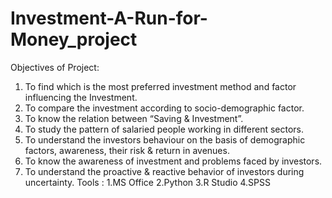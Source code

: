 # Investment-A-Run-for-Money_project
Objectives of Project:
1. To find which is the most preferred investment method and factor influencing the Investment. 
2. To compare the investment according to socio-demographic factor.
3. To know the relation between “Saving & Investment”.
4. To study the pattern of salaried people working in different sectors.
5. To understand the investors behaviour on the basis of demographic factors, awareness, their risk &  return in avenues.
6. To know the awareness of investment and problems faced by investors.
7. To understand the proactive & reactive behavior of investors during uncertainty.
Tools :
1.MS Office
2.Python
3.R Studio
4.SPSS
